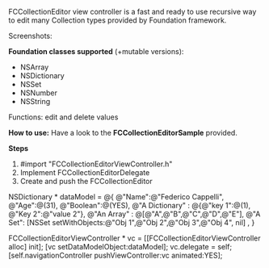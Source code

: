 FCCollectionEditor view controller is a fast and ready to use recursive way to edit many Collection types provided by Foundation framework.

Screenshots:


**Foundation classes supported** (+mutable versions):
- NSArray
- NSDictionary
- NSSet
- NSNumber
- NSString


Functions: edit and delete values

**How to use:**
Have a look to the **FCCollectionEditorSample** provided.

**Steps**
1. #import "FCCollectionEditorViewController.h"
2. Implement FCCollectionEditorDelegate
3. Create and push the FCCollectionEditor


NSDictionary * dataModel = @{
@"Name":@"Federico Cappelli",
@"Age":@(31),
@"Boolean":@(YES),
@"A Dictionary" : @{@"key 1":@(1), @"Key 2":@"value 2"},
@"An Array" : @[@"A",@"B",@"C",@"D",@"E"],
@"A Set": [NSSet setWithObjects:@"Obj 1",@"Obj 2",@"Obj 3",@"Obj 4", nil] ,
}

FCCollectionEditorViewController * vc = [[FCCollectionEditorViewController alloc] init];
[vc setDataModelObject:dataModel];
vc.delegate = self;
[self.navigationController pushViewController:vc animated:YES];